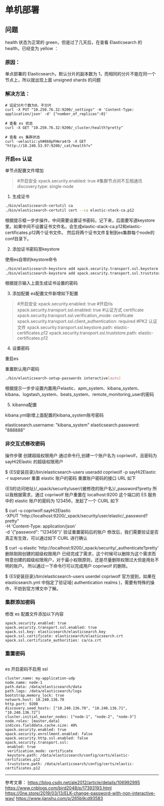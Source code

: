 
# 单机部署

## 问题
health 状态为正常的 green，但是过了几天后，在查看 Elasticsearch 的 health，已经变为 yellow ：
### 原因：
单点部署的 Elasticsearch，默认分片的副本数为 1，而相同的分片不能在同一个节点上，所以就出现上面 unsigned shards 的问题
### 解决方法：
```
# 设定分片个数为0，不分片
curl -X PUT "10.250.76.32:9200/_settings" -H 'Content-Type: application/json' -d' {"number_of_replicas":0}'

# 查看 es 状态
curl -X GET "10.250.76.32:9200/_cluster/health?pretty"

# 查看 es 集群状态
curl -uelastic:yX#868pFHmra4rb -X GET "http://10.240.53.97:9200/_cat/health?v"

```

### 开启es 认证
单节点配置文件增加
> #开启安全
> xpack.security.enabled: true
> #集群节点间不互相通讯
> discovery.type: single-node

1. 生成证书
```bash
./bin/elasticsearch-certutil ca
./bin/elasticsearch-certutil cert --ca elastic-stack-ca.p12
```
根据提示框一步步操作，中间需要设置证书密码，记下来，后面要写道keystore里。如果中间不设置证书文件名，会生成elastic-stack-ca.p12和elastic-certificates.p12两个证书文件。
然后将两个证书文件复制到es集群每个node的conf目录下。

2. 添加证书密码至keystore

使用es自带的keystore命令
```bash
./bin/elasticsearch-keystore add xpack.security.transport.ssl.keystore.secure_password
./bin/elasticsearch-keystore add xpack.security.transport.ssl.truststore.secure_password
```
根据提示输入上面生成证书设置的密码

3. 添加配置
es配置文件新增如下配置

> #开启安全
> xpack.security.enabled: true
> #开启tls
> xpack.security.transport.ssl.enabled: true
> #认证方式 certificate
> xpack.security.transport.ssl.verification_mode: certificate 
> xpack.security.transport.ssl.client_authentication: required
> #PK2 认证文件
> xpack.security.transport.ssl.keystore.path: elastic-certificates.p12
> xpack.security.transport.ssl.truststore.path: elastic-certificates.p12
4. 设置密码

重启es

重置默认用户密码

```bash
./bin/elasticsearch-setup-passwords interactive[auto]
```
根据提示一步步设置内置用户elastic、apm_system、kibana_system、kibana、logstash_system、beats_system、remote_monitoring_user的密码

5. kibanna配置

kibana.yml新增上面配置的kibana_system账号密码

elasticsearch.username: "kibana_system"
elasticsearch.password: "888888"

### 非交互式修改密码
操作步骤
创建超级权限用户
通过命令行,创建一个账户名为 copriwolf，且密码为 sayHi2Elastic 的超级权限用户

$ {ES安装目录}/bin/elasticsearch-users useradd copriwolf -p sayHi2Elastic -r superuser
重置 elastic 账户的密码
重置账户密码的接口 URL 如下

{ES的访问地址}/_xpack/security/user/{被修改的账户名}/_password?pretty
所以我根据需求，通过 copriwolf 账户重置在 localhost:9200 这个端口的 ES 服务中的 elastic 账户的密码为 123456，发起了一个 CURL 如下

$ curl -u copriwolf:sayHi2Elastic \
  -XPUT "http://localhost:9200/_xpack/security/user/elastic/_password?pretty" \
  -H 'Content-Type: application/json' \
  -d '{"password": "123456"}'
验证重置密码后的账户
修改后，我们需要验证是否真正有生效，可以通过如下 CURL 进行确认

$ curl -u elastic 'http://localhost:9200/_xpack/security/_authenticate?pretty'
删除刚刚创建的超级权限用户
已经完成了需求，这个时候可以删除为这个需求而特意创建的超级权限用户，对于最小权限原则，还是尽量删除权限过大但是用处不明的账户。
所以通过一下命令行可以完成用户 copriwolf 的删除。

$ {ES安装目录}/bin/elasticsearch-users userdel copriwolf
官方提到，如果在 elasticsearch.yml 中指定了验证域( authentication realms )，需要有特殊的操作，不妨到官方博文中了解。

### 集群添加密码

修改 es 配置文件添加以下内容
```
xpack.security.enabled: true
xpack.security.transport.ssl.enabled: true
xpack.ssl.key: elasticsearch/elasticsearch.key
xpack.ssl.certificate: elasticsearch/elasticsearch.crt
xpack.ssl.certificate_authorities: ca/ca.crt
```

### 重置密码


##
es 开启密码不启用 ssl
```
cluster.name: my-application-udp
node.name: node-1
path.data: /data/elasticsearch/data
path.logs: /data/elasticsearch/logs
bootstrap.memory_lock: true
network.host: 10.240.136.70
http.port: 9200
discovery.seed_hosts: ["10.240.136.70", "10.240.136.71", "10.240.136.72"]
cluster.initial_master_nodes: ["node-1", "node-2", "node-3"]
node.roles: [master,data]
indices.fielddata.cache.size: 40%
xpack.security.enabled: true
xpack.security.enrollment.enabled: false
xpack.security.http.ssl.enabled: false
xpack.security.transport.ssl:
 enabled: true
 verification_mode: certificate
 keystore.path: /data/elasticsearch/config/certs/elastic-certificates.p12
 truststore.path: /data/elasticsearch/config/certs/elastic-certificates.p12
```


---
参考文章：
https://blog.csdn.net/ale2012/article/details/106992995
https://www.cnblogs.com/bird2048/p/17393193.html
https://0ne.store/2019/03/13/ELK-change-password-with-non-interactive-way/
https://www.jianshu.com/p/265b9cd93583